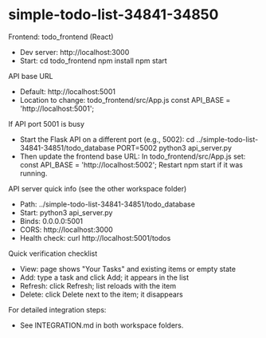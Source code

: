 # simple-todo-list-34841-34850

Frontend: todo_frontend (React)
- Dev server: http://localhost:3000
- Start:
  cd todo_frontend
  npm install
  npm start

API base URL
- Default: http://localhost:5001
- Location to change: todo_frontend/src/App.js
  const API_BASE = 'http://localhost:5001';

If API port 5001 is busy
- Start the Flask API on a different port (e.g., 5002):
  cd ../simple-todo-list-34841-34851/todo_database
  PORT=5002 python3 api_server.py
- Then update the frontend base URL:
  In todo_frontend/src/App.js set:
  const API_BASE = 'http://localhost:5002';
  Restart npm start if it was running.

API server quick info (see the other workspace folder)
- Path: ../simple-todo-list-34841-34851/todo_database
- Start: python3 api_server.py
- Binds: 0.0.0.0:5001
- CORS: http://localhost:3000
- Health check: curl http://localhost:5001/todos

Quick verification checklist
- View: page shows "Your Tasks" and existing items or empty state
- Add: type a task and click Add; it appears in the list
- Refresh: click Refresh; list reloads with the item
- Delete: click Delete next to the item; it disappears

For detailed integration steps:
- See INTEGRATION.md in both workspace folders.
